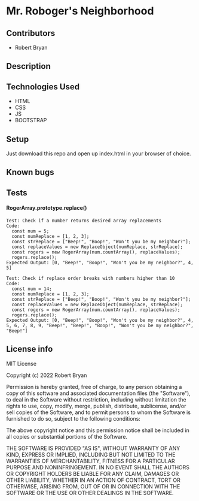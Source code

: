 # Mr. Roboger's Neighborhood

## Contributors

* Robert Bryan

## Description



## Technologies Used

* HTML
* CSS
* JS
* BOOTSTRAP

## Setup

Just download this repo and open up index.html in your browser of choice.

## Known bugs

## Tests

#### RogerArray.prototype.replace()

```
Test: Check if a number returns desired array replacements
Code:
  const num = 5;
  const numReplace = [1, 2, 3];
  const strReplace = ["Beep!", "Boop!", "Won't you be my neighbor?"];
  const replaceValues = new ReplaceObject(numReplace, strReplace);
  const rogers = new RogerArray(num.countArray(), replaceValues);
  rogers.replace();
Expected Output: [0, "Beep!", "Boop!", "Won't you be my neighbor?", 4, 5]
```

```
Test: Check if replace order breaks with numbers higher than 10
Code:
  const num = 14;
  const numReplace = [1, 2, 3];
  const strReplace = ["Beep!", "Boop!", "Won't you be my neighbor?"];
  const replaceValues = new ReplaceObject(numReplace, strReplace);
  const rogers = new RogerArray(num.countArray(), replaceValues);
  rogers.replace();
Expected Output: [0, "Beep!", "Boop!", "Won't you be my neighbor?", 4, 5, 6, 7, 8, 9, "Beep!", "Beep!", "Boop!", "Won't you be my neighbor?", "Beep!"]
```

## License info

MIT License

Copyright (c) 2022 Robert Bryan

Permission is hereby granted, free of charge, to any person obtaining a copy
of this software and associated documentation files (the "Software"), to deal
in the Software without restriction, including without limitation the rights
to use, copy, modify, merge, publish, distribute, sublicense, and/or sell
copies of the Software, and to permit persons to whom the Software is
furnished to do so, subject to the following conditions:

The above copyright notice and this permission notice shall be included in all
copies or substantial portions of the Software.

THE SOFTWARE IS PROVIDED "AS IS", WITHOUT WARRANTY OF ANY KIND, EXPRESS OR
IMPLIED, INCLUDING BUT NOT LIMITED TO THE WARRANTIES OF MERCHANTABILITY,
FITNESS FOR A PARTICULAR PURPOSE AND NONINFRINGEMENT. IN NO EVENT SHALL THE
AUTHORS OR COPYRIGHT HOLDERS BE LIABLE FOR ANY CLAIM, DAMAGES OR OTHER
LIABILITY, WHETHER IN AN ACTION OF CONTRACT, TORT OR OTHERWISE, ARISING FROM,
OUT OF OR IN CONNECTION WITH THE SOFTWARE OR THE USE OR OTHER DEALINGS IN THE
SOFTWARE.